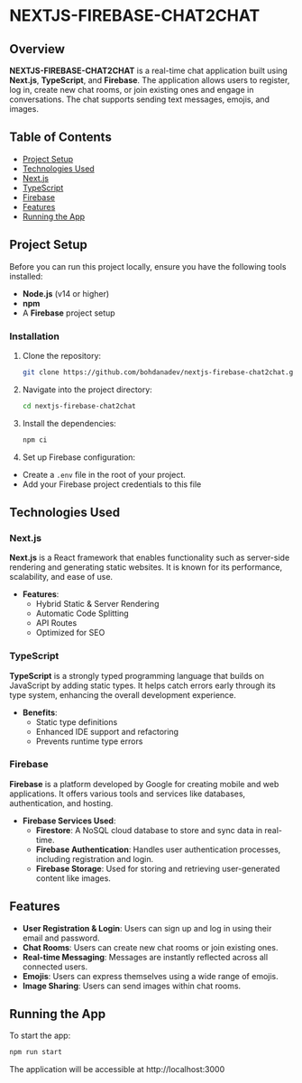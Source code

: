 # NEXTJS-FIREBASE-CHAT2CHAT

## Overview

**NEXTJS-FIREBASE-CHAT2CHAT** is a real-time chat application built using **Next.js**, **TypeScript**, and **Firebase**. The application allows users to register, log in, create new chat rooms, or join existing ones and engage in conversations. The chat supports sending text messages, emojis, and images.

## Table of Contents

- [Project Setup](#project-setup)
- [Technologies Used](#technologies-used)
- [Next.js](#nextjs)
- [TypeScript](#typescript)
- [Firebase](#firebase)
- [Features](#features)
- [Running the App](#running-the-app)

## Project Setup

Before you can run this project locally, ensure you have the following tools installed:

- **Node.js** (v14 or higher)
- **npm**
- A **Firebase** project setup

### Installation

1. Clone the repository:

   ```bash
   git clone https://github.com/bohdanadev/nextjs-firebase-chat2chat.git
   ```

2. Navigate into the project directory:

   ```bash
   cd nextjs-firebase-chat2chat
   ```

3. Install the dependencies:

   ```bash
   npm ci

   ```

4. Set up Firebase configuration:

- Create a `.env` file in the root of your project.
- Add your Firebase project credentials to this file

## Technologies Used

### Next.js

**Next.js** is a React framework that enables functionality such as server-side rendering and generating static websites. It is known for its performance, scalability, and ease of use.

- **Features**:
  - Hybrid Static & Server Rendering
  - Automatic Code Splitting
  - API Routes
  - Optimized for SEO

### TypeScript

**TypeScript** is a strongly typed programming language that builds on JavaScript by adding static types. It helps catch errors early through its type system, enhancing the overall development experience.

- **Benefits**:
  - Static type definitions
  - Enhanced IDE support and refactoring
  - Prevents runtime type errors

### Firebase

**Firebase** is a platform developed by Google for creating mobile and web applications. It offers various tools and services like databases, authentication, and hosting.

- **Firebase Services Used**:
  - **Firestore**: A NoSQL cloud database to store and sync data in real-time.
  - **Firebase Authentication**: Handles user authentication processes, including registration and login.
  - **Firebase Storage**: Used for storing and retrieving user-generated content like images.

## Features

- **User Registration & Login**: Users can sign up and log in using their email and password.
- **Chat Rooms**: Users can create new chat rooms or join existing ones.
- **Real-time Messaging**: Messages are instantly reflected across all connected users.
- **Emojis**: Users can express themselves using a wide range of emojis.
- **Image Sharing**: Users can send images within chat rooms.

## Running the App

To start the app:

```bash
npm run start

```

The application will be accessible at http://localhost:3000
